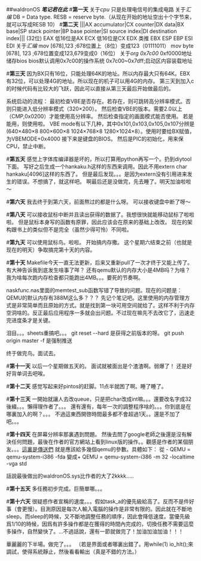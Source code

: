 ##waldronOS
***笔记君在此***
#**第一天**
关于*cpu*
只是处理电信号的集成电路
关于*汇编*
DB = Data type.
RESB = reserve byte.（从现在开始的地址空出十个字节来，就可以写成RESB 10）
#**第二天**
|||AX accumulator|CX counter|DX data|BX base|SP stack pointer|BP base pointer|SI source index|DI destination index|||
(32位)
EAX 低16位是AX
ECX 低16位是CX
EDX 类推
EBX
ESP
EBP
ESI
EDI
关于*汇编*
mov [678],123 ;678位置上（8位）变成123（01111011）
mov byte [678], 123 ;678位置变成123,679变成0（16位）
关于*org 0x7c00*
0xf0000地址储存bios
bios默认调用0x7c00的操作系统
0x7c00~0x7dff;启动区内容装载地址

#**第三天**
因为BX只有16位，只能处理64K的地址。所以内存最大只有64K。EBX有32位，可以处理4G的地址。所以现在的机子可以用4G的内存。
第三天到加入c的时候代码有比较大的飞跃，因此可以直接从第三天最后开始做最后的。

系统启动的流程：
最初检查VBE是否存在。若存在，则可跳转高分辨率模式。否则只能进入低分辨率模式（320×200）。
然后检查VBE的版本。需要2.0以上（CMP,0x0200）才能使用高分辨率。
然后检查指定的画面模式能否使用。
若是能用，则使用啦。
VBE mode有以下几种，其中0x101,0x103,0x105,0x107分辨是(640×480×8 800×600×8 1024×768×8 1280×1024×8）。使用时要给BX赋值，为VBEMODE+0x4000
接下来是键盘的BIOS。
然后是PIC的初始化，用来保CPU，禁止中断。

#**第五天**
感觉上字体库编译器是坏的，所以打算用python再写一个。扔到diytool下面。
写好之后生成一个hankaku.h这样的东西来调用。因此不用extern char hankaku[4096]这样的东西了。
但是最后发现。。。是因为extern没有引用进来发生的错误。不想搞了，就这样吧。
啊最后还是没做完，先去睡了。明天加油啦啦～

#**第六天**
我去终于到第六天，前面熬过的都是什么呀。
可以接收键盘中断了呀～

#**第八天**
可以接收鼠标中断并且读出获得的数据了。我想很快就能移动鼠标了啦啦啦。
但是鼠标本身写的函数有原罪，因此应该会在原来的基础上改改。
现在的架构跟书上的类似但不是完全（虽然少得可怜）不同啦。

#**第九天**
可以使用鼠标鸟。啦啦。
开始搞内存撒。
这个星期六结束之前（也就是现在的明天）争取搞完第十天的内容。

#**第十天**
Makefile今天一直无法更新，后来又重新pull了一次才终于又能上传了。有大神告诉我到底发生啥事了咩？
还有qemu默认的内存大小是4MB吗？为啥？我为啥每次跑内存检查都只能跑出4MB。。。要死的节奏啊。

naskfunc.nas里面的memtest\_sub函数写错了导致的问题。现在的问题是：QEMU的默认内存有388M这么多？？？
先记个笔记吧。这里使用的内存管理方式是非常简单而且原始的方式。就是找到第一块可用空间就给了。这样不利于内存空洞啥的。反正最后应用程序一多就会出问题。不过现在嘛先不去改它了，迅速走完进度条才是关键。

泪目。。。sheets重搞吧。。。
git reset --hard <commit ID>是获得之前版本的呀。
git push origin master -f 是强制推送

终于做完鸟。面试去。

#**第十一天**
以后一个星期做五天的。
面试就被面出是个渣渣啊。弱爆了！
还是好好背单词去吧唉。

#**第十二天**
感觉写起来好pintos的赶脚。11点半就困了啊。睡了睡了。

#**第十三天**
一開始就讓人去改queue，只是把char改成int嘛。。。還要改名字成32後綴。。。懶得理作者了。。。
還有還有，每年一次的調整程序啥的。。。你到底是在哪裏加入的啊？。。。
不過這東西開啓時間最多都不會超過1天。。還是不加了吧。。。

#**第十四天**
在屏幕分辨率那裏遇到問題。
然後去問了google老師之後還是沒有解決任何問題，最後在作者的官方網站上看到linux版的操作。。觀感是作者的某個朋友。。。[這裏是傳送們](http://bd.tank.jp/misc/haribote_on_linux.html)
就是應該給多幾個qemu的參數。具體如下：
從	- QEMU = qemu-system-i386 -fda
變成+ QEMU = qemu-system-i386 -m 32 -localtime -vga std 

話說最後做出的waldronOS.sys比作者的大了2kkkk.....

#**第十五天**
多任務初步完成。巨簡單哪。。。

#**第十六天**
很疑惑作者宣稱的速度。。。假如task\_a的優先級給高了。反而不是件好事（會更慢）。目測原因是每次人輸入電腦的操作是非常有限的。因此就在不斷地sleep。而sleep的時候，又不斷地調整任務的順序，因此會降低速度。當優先級爲1/10的時候，因爲有許多操作都是在獲得的時間內完成的，切換任務不需要這麼多操作，自然變快了。...不過話說，還有一節就做完了！加油加油加油！！！

華麗麗的下半場。做完了。。。
（若是界面或者哪裏出錯了。用while(1) io\_hlt();來調試，使得系統靜止，然後看看輸出（真是不錯的方法。）


